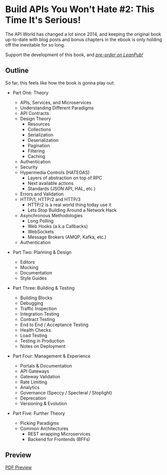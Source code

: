 # Build APIs You Won't Hate #2: This Time It's Serious!

The API World has changed a lot since 2014, and keeping the original book up-to-date with blog posts and bonus chapters in the ebook is only holding off the inevitable for so long.

Support the development of this book, and [*pre-order on LeanPub!*](https://leanpub.com/build-apis-2/)

## Outline

So far, this feels like how the book is gonna play out:

- Part One: Theory
  - APIs, Services, and Microservices
  - Understanding Different Paradigms
  - API Contracts
  - Design Theory
    - Resources
    - Collections
    - Serialization
    - Deserialization
    - Pagination
    - Filtering
    - Caching
  - Authentication
  - Security
  - Hypermedia Controls (HATEOAS)
    - Layers of abstraction on top of RPC
    - Next available actions
    - Standards (JSON:API, HAL, etc.)
  - Errors and Validation
  - HTTP/1, HTTP/2 and HTTP/3
    - HTTP/2 is a real world thing today use it
    - Lets Stop Building Around a Network Hack
  - Asynchronous Methodologies
    - Long Polling
    - Web Hooks (a.k.a Callbacks)
    - WebSockets
    - Message Brokers (AMQP, Kafka, etc.)
  - Authentication

- Part Two: Planning & Design
  - Editors
  - Mocking
  - Documentation
  - Style Guides

- Part Three: Building & Testing
  - Building Blocks
  - Debugging
  - Traffic Inspection
  - Integration Testing
  - Contract Testing
  - End to End / Acceptance Testing
  - Health Checks
  - Load Testing
  - Testing in Production
  - Notes on Deployment

- Part Four: Management & Experience
  - Portals & Documentation
  - API Gateways
  - Gateway Validation
  - Rate Limiting
  - Analytics
  - Governance (Speccy / Specteral / Stoplight)
  - Deprecation
  - Versioning & Evolution

- Part Five: Further Theory
  - Picking Paradigms
  - Common Architectures
    - REST wrapping Microservices
    - Backend for Frontends (BFFs)

## Preview

[PDF Preview](http://htmlpreview.github.com/?https://github.com/apisyouwonthate/book-build-apis-2/blob/master/generated/book.pdf)